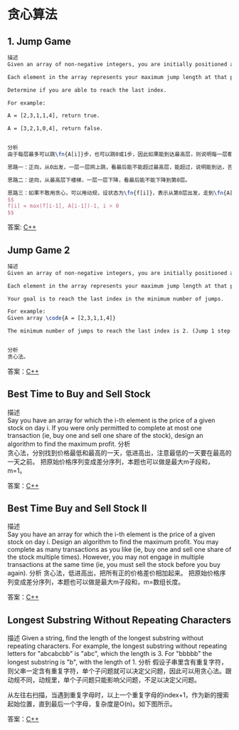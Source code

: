 # 贪心算法
## 1. Jump Game
```latex
描述
Given an array of non-negative integers, you are initially positioned at the first index of the array.

Each element in the array represents your maximum jump length at that position.

Determine if you are able to reach the last index.

For example:

A = [2,3,1,1,4], return true.

A = [3,2,1,0,4], return false.


分析
由于每层最多可以跳\fn{A[i]}步，也可以跳0或1步，因此如果能到达最高层，则说明每一层都可以到达。有了这个条件，说明可以用贪心法。

思路一：正向，从0出发，一层一层网上跳，看最后能不能超过最高层，能超过，说明能到达，否则不能到达。

思路二：逆向，从最高层下楼梯，一层一层下降，看最后能不能下降到第0层。

思路三：如果不敢用贪心，可以用动规，设状态为\fn{f[i]}，表示从第0层出发，走到\fn{A[i]}时剩余的最大步数，则状态转移方程为：
$$
f[i] = max(f[i-1], A[i-1])-1, i > 0
$$
```
答案: [C++](code/1.hpp)

## Jump Game 2
```latex
描述
Given an array of non-negative integers, you are initially positioned at the first index of the array.

Each element in the array represents your maximum jump length at that position.

Your goal is to reach the last index in the minimum number of jumps.

For example:
Given array \code{A = [2,3,1,1,4]}

The minimum number of jumps to reach the last index is 2. (Jump 1 step from index 0 to 1, then 3 steps to the last index.)


分析
贪心法。
```
答案：[C++](code/12.1.hpp)

## Best Time to Buy and Sell Stock
描述    
Say you have an array for which the i-th element is the price of a given stock on day i.
If you were only permitted to complete at most one transaction (ie, buy one and sell one share of the stock), 
design an algorithm to find the maximum profit.
分析   
贪心法，分别找到价格最低和最高的一天，低进高出，注意最低的一天要在最高的一天之前。
把原始价格序列变成差分序列，本题也可以做是最大m子段和，m=1。

答案：[C++](code/12.3.hpp)

## Best Time Buy and Sell Stock II ##
描述   
Say you have an array for which the i-th element is the price of a given stock on day i.
Design an algorithm to find the maximum profit. You may complete as many transactions as you like (ie, buy one and sell one share of the stock multiple times). However, you may not engage in multiple transactions at the same time (ie, you must sell the stock before you buy again).
分析
贪心法，低进高出，把所有正的价格差价相加起来。
把原始价格序列变成差分序列，本题也可以做是最大m子段和，m=数组长度。

答案：[C++](code/12.4.hpp)


## Longest Substring Without Repeating Characters ##

描述
Given a string, find the length of the longest substring without repeating characters. For example, the longest substring without repeating letters for "abcabcbb" is "abc", which the length is 3. For "bbbbb" the longest substring is "b", with the length of 1.
分析
假设子串里含有重复字符，则父串一定含有重复字符，单个子问题就可以决定父问题，因此可以用贪心法。跟动规不同，动规里，单个子问题只能影响父问题，不足以决定父问题。

从左往右扫描，当遇到重复字母时，以上一个重复字母的index+1，作为新的搜索起始位置，直到最后一个字母，复杂度是O(n)。如下图所示。

答案：[C++](code/12.5.hpp)
